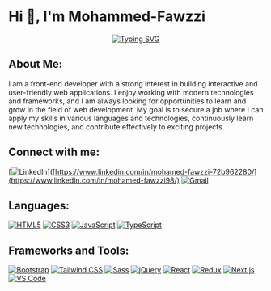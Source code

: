 # Hi 👋, I'm Mohammed-Fawzzi

<p align="center">
    <a href="https://git.io/typing-svg">
        <img src="https://readme-typing-svg.herokuapp.com?font=Playfair+Display&center=true&vCenter=true&width=800&height=80&lines=Front-End+Developer%3BReact+js+Developer%3BNext+js+Developer&size=50" alt="Typing SVG" />
    </a>
</p>

## About Me:
I am a front-end developer with a strong interest in building interactive and user-friendly web applications. I enjoy working with modern technologies and frameworks, and I am always looking for opportunities to learn and grow in the field of web development. My goal is to secure a job where I can apply my skills in various languages and technologies, continuously learn new technologies, and contribute effectively to exciting projects.

## Connect with me:
[![LinkedIn](https://img.shields.io/badge/-Mohammed%20Fawzzi-blue?style=flat&logo=linkedin&logoColor=white&link=https://www.linkedin.com/in/mohamed-fawzzi98/)]([https://www.linkedin.com/in/mohamed-fawzzi-72b962280/](https://www.linkedin.com/in/mohamed-fawzzi98/)
[![Gmail](https://img.shields.io/badge/-mohamedfawzzimohamed%40gmail.com-c14438?style=flat&logo=gmail&logoColor=white&link=mailto:mohamedfawzzimohamed@gmail.com)](mailto:mohamedfawzzimohamed@gmail.com)


## Languages:
[![HTML5](https://img.shields.io/badge/-HTML5-E34F26?style=flat&logo=html5&logoColor=white)](https://www.w3.org/html/)
[![CSS3](https://img.shields.io/badge/-CSS3-1572B6?style=flat&logo=css3&logoColor=white)](https://www.w3schools.com/css/)
[![JavaScript](https://img.shields.io/badge/-JavaScript-F7DF1E?style=flat&logo=javascript&logoColor=black)](https://developer.mozilla.org/en-US/docs/Web/JavaScript)
[![TypeScript](https://img.shields.io/badge/-TypeScript-3178C6?style=flat&logo=typescript&logoColor=white)](https://www.typescriptlang.org/)

## Frameworks and Tools:
[![Bootstrap](https://img.shields.io/badge/-Bootstrap-563D7C?style=flat&logo=bootstrap&logoColor=white)](https://getbootstrap.com)
[![Tailwind CSS](https://img.shields.io/badge/-Tailwind%20CSS-38B2AC?style=flat&logo=tailwind-css&logoColor=white)](https://tailwindcss.com/)
[![Sass](https://img.shields.io/badge/-Sass-CC6699?style=flat&logo=sass&logoColor=white)](https://sass-lang.com)
[![jQuery](https://img.shields.io/badge/-jQuery-0769AD?style=flat&logo=jquery&logoColor=white)](https://jquery.com/)
[![React](https://img.shields.io/badge/-React-61DAFB?style=flat&logo=react&logoColor=black)](https://reactjs.org/)
[![Redux](https://img.shields.io/badge/-Redux-764ABC?style=flat&logo=redux&logoColor=white)](https://redux.js.org)
[![Next.js](https://img.shields.io/badge/-Next.js-000000?style=flat&logo=next-dot-js&logoColor=white)](https://nextjs.org/)
[![VS Code](https://img.shields.io/badge/-VS%20Code-007ACC?style=flat&logo=visual-studio-code&logoColor=white)](https://code.visualstudio.com/)
